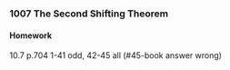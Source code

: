 ### 1007 The Second Shifting Theorem

#### Homework
10.7 p.704 1-41 odd, 42-45 all (#45-book answer wrong)
